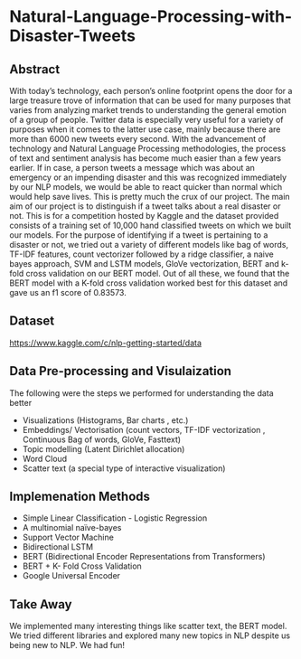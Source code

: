 # Natural-Language-Processing-with-Disaster-Tweets

## Abstract
With today’s technology, each person’s online footprint opens the door for a large treasure trove of information that can be used for many purposes that varies from analyzing market trends to understanding the general emotion of a group of people. Twitter data is especially very useful for a variety of purposes when it comes to the latter use case, mainly because there are more than 6000 new tweets every second. With the advancement of technology and Natural Language Processing methodologies, the process of text and sentiment analysis has become much easier than a few years earlier. If in case, a person tweets a message which was about an emergency or an impending disaster and this was recognized immediately by our NLP models, we would be able to react quicker than normal which would help save lives. This is pretty much the crux of our project. The main aim of our project is to distinguish if a tweet talks about a real disaster or not. This is for a competition hosted by Kaggle and the dataset provided consists of a training set of 10,000 hand classified tweets on which we built our models. For the purpose of identifying if a tweet is pertaining to a disaster or not, we tried out a variety of different models like bag of words, TF-IDF features, count vectorizer followed by a ridge classifier, a naive bayes approach, SVM and LSTM models, GloVe vectorization, BERT and k-fold cross validation on our BERT model. Out of all these, we found that the BERT model with a K-fold cross validation worked best for this dataset and gave us an f1 score of 0.83573.

## Dataset
https://www.kaggle.com/c/nlp-getting-started/data

## Data Pre-processing and Visulaization
The following were the steps we performed for understanding the data better
- Visualizations (Histograms, Bar charts , etc.)
- Embeddings/ Vectorisation (count vectors, TF-IDF vectorization , Continuous Bag of words, GloVe, Fasttext)
- Topic modelling (Latent Dirichlet allocation)
- Word Cloud
- Scatter text (a special type of interactive visualization)

## Implemenation Methods
- Simple Linear Classification - Logistic Regression
- A multinomial naïve-bayes
- Support Vector Machine
- Bidirectional LSTM
- BERT (Bidirectional Encoder Representations from Transformers)
- BERT + K- Fold Cross Validation
- Google Universal Encoder

## Take Away
We implemented many interesting things like scatter text, the BERT model. We tried different libraries and explored many new topics in NLP despite us being new to NLP.
We had fun!



 
